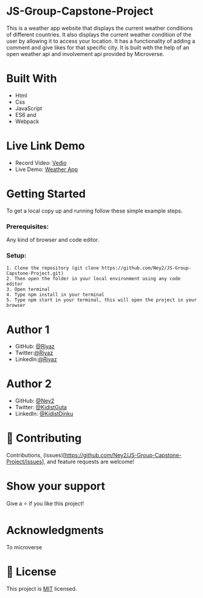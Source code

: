 # JS-Group-Capstone-Project
This is a weather app website that displays the current weather conditions of different countries. 
It also displays the current weather condition of the user by allowing it to access your location. 
It has a functionality of adding a comment and give likes for that specific city. 
It is built with the help of an open weather api and involvement api provided by Microverse.
# Built With
- Html
- Css
- JavaScript
- ES6 and
- Webpack

# Live Link Demo

- Record Video: [Vedio](https://drive.google.com/file/d/19Oy5JZmWl7kgkqNWDEzw-VNTm8o2Eweb/view?usp=sharing)
- Live Demo: [Weather App](https://musical-marigold-e8b954.netlify.app/)
# Getting Started

To get a local copy up and running follow these simple example steps.
### Prerequisites:

Any kind of browser and code editor.

### Setup:

    1. Clone the repository (git clone https://github.com/Ney2/JS-Group-Capstone-Project.git)
    2. Then open the folder in your local environment using any code editor
    3. Open terminal
    4. Type npm install in your terminal
    5. Type npm start in your terminal, this will open the project in your browser

# Author 1

- GitHub: [@Riyaz](https://github.com/r-ahmed2022)
- Twitter:[@Riyaz](https://github.com/r-ahmed2022)
- LinkedIn:[@Riyaz](https://github.com/r-ahmed2022)
# Author 2

- GitHub: [@Ney2](https://github.com/Ney2)
- Twitter: [@KidistGuta](https://twitter.com/GutaKidist)
- LinkedIn: [@KidistDinku](https://www.linkedin.com/in/kidist-guta-014025183/)
# 🤝 Contributing

Contributions, (issues)[https://github.com/Ney2/JS-Group-Capstone-Project/issues], and feature requests are welcome!

# Show your support

Give a ⭐️ if you like this project!

# Acknowledgments

To microverse

# 📝 License

This project is [MIT](https://github.com/microverseinc/readme-template/blob/master/MIT.md) licensed.
